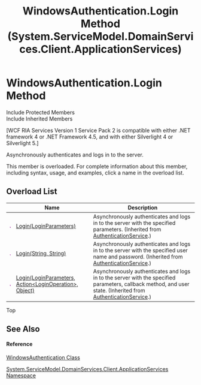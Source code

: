 ﻿---
title: WindowsAuthentication.Login Method  (System.ServiceModel.DomainServices.Client.ApplicationServices)
TOCTitle: Login Method
ms:assetid: Overload:System.ServiceModel.DomainServices.Client.ApplicationServices.WindowsAuthentication.Login
ms:mtpsurl: https://msdn.microsoft.com/en-us/library/system.servicemodel.domainservices.client.applicationservices.windowsauthentication.login(v=VS.91)
ms:contentKeyID: 28899009
ms.date: 01/27/2012
mtps_version: v=VS.91
f1_keywords:
- System.ServiceModel.DomainServices.Client.ApplicationServices.WindowsAuthentication.Login
dev_langs:
- CSharp
- JScript
- VB
- FSharp
---

# WindowsAuthentication.Login Method

Include Protected Members  
Include Inherited Members  

\[WCF RIA Services Version 1 Service Pack 2 is compatible with either .NET framework 4 or .NET Framework 4.5, and with either Silverlight 4 or Silverlight 5.\]

Asynchronously authenticates and logs in to the server.

This member is overloaded. For complete information about this member, including syntax, usage, and examples, click a name in the overload list.

## Overload List

<table>
<thead>
<tr class="header">
<th> </th>
<th>Name</th>
<th>Description</th>
</tr>
</thead>
<tbody>
<tr class="odd">
<td><img src="images\Ff423329.pubmethod(en-us,VS.91).gif" title="Public method" alt="Public method" /></td>
<td><a href="ff457914(v=vs.91).md">Login(LoginParameters)</a></td>
<td>Asynchronously authenticates and logs in to the server with the specified parameters. (Inherited from <a href="ff457927(v=vs.91).md">AuthenticationService</a>.)</td>
</tr>
<tr class="even">
<td><img src="images\Ff423329.pubmethod(en-us,VS.91).gif" title="Public method" alt="Public method" /></td>
<td><a href="ff457798(v=vs.91).md">Login(String, String)</a></td>
<td>Asynchronously authenticates and logs in to the server with the specified user name and password. (Inherited from <a href="ff457927(v=vs.91).md">AuthenticationService</a>.)</td>
</tr>
<tr class="odd">
<td><img src="images\Ff423329.pubmethod(en-us,VS.91).gif" title="Public method" alt="Public method" /></td>
<td><a href="ff457875(v=vs.91).md">Login(LoginParameters, Action&lt;LoginOperation&gt;, Object)</a></td>
<td>Asynchronously authenticates and logs in to the server with the specified parameters, callback method, and user state. (Inherited from <a href="ff457927(v=vs.91).md">AuthenticationService</a>.)</td>
</tr>
</tbody>
</table>

Top

## See Also

#### Reference

[WindowsAuthentication Class](ff457780\(v=vs.91\).md)

[System.ServiceModel.DomainServices.Client.ApplicationServices Namespace](ff457765\(v=vs.91\).md)

